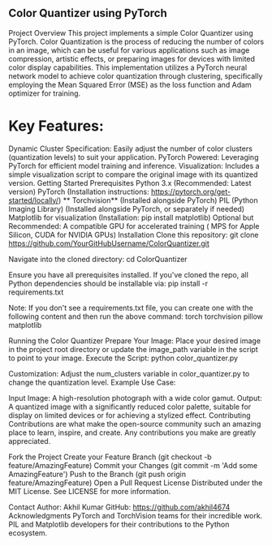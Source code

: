 ## Color Quantizer using PyTorch
Project Overview
This project implements a simple Color Quantizer using PyTorch. Color Quantization is the process of reducing the number of colors in an image, which can be useful for various applications such as image compression, artistic effects, or preparing images for devices with limited color display capabilities. This implementation utilizes a PyTorch neural network model to achieve color quantization through clustering, specifically employing the Mean Squared Error (MSE) as the loss function and Adam optimizer for training.

# Key Features:

Dynamic Cluster Specification: Easily adjust the number of color clusters (quantization levels) to suit your application.
PyTorch Powered: Leveraging PyTorch for efficient model training and inference.
Visualization: Includes a simple visualization script to compare the original image with its quantized version.
Getting Started
Prerequisites
Python 3.x (Recommended: Latest version)
PyTorch (Installation instructions: https://pytorch.org/get-started/locally/)
** Torchvision** (Installed alongside PyTorch)
PIL (Python Imaging Library) (Installed alongside PyTorch, or separately if needed)
Matplotlib for visualization (Installation: pip install matplotlib)
Optional but Recommended: A compatible GPU for accelerated training ( MPS for Apple Silicon, CUDA for NVIDIA GPUs)
Installation
Clone this repository:
git clone https://github.com/YourGitHubUsername/ColorQuantizer.git

Navigate into the cloned directory:
cd ColorQuantizer

Ensure you have all prerequisites installed. If you've cloned the repo, all Python dependencies should be installable via:
pip install -r requirements.txt

Note: If you don't see a requirements.txt file, you can create one with the following content and then run the above command:
torch
torchvision
pillow
matplotlib

Running the Color Quantizer
Prepare Your Image: Place your desired image in the project root directory or update the image_path variable in the script to point to your image.
Execute the Script:
python color_quantizer.py

Customization: Adjust the num_clusters variable in color_quantizer.py to change the quantization level.
Example Use Case:

Input Image: A high-resolution photograph with a wide color gamut.
Output: A quantized image with a significantly reduced color palette, suitable for display on limited devices or for achieving a stylized effect.
Contributing
Contributions are what make the open-source community such an amazing place to learn, inspire, and create. Any contributions you make are greatly appreciated.

Fork the Project
Create your Feature Branch (git checkout -b feature/AmazingFeature)
Commit your Changes (git commit -m 'Add some AmazingFeature')
Push to the Branch (git push origin feature/AmazingFeature)
Open a Pull Request
License
Distributed under the MIT License. See LICENSE for more information.

Contact
Author: Akhil Kumar
GitHub: https://github.com/akhil4674
Acknowledgments
PyTorch and TorchVision teams for their incredible work.
PIL and Matplotlib developers for their contributions to the Python ecosystem.
